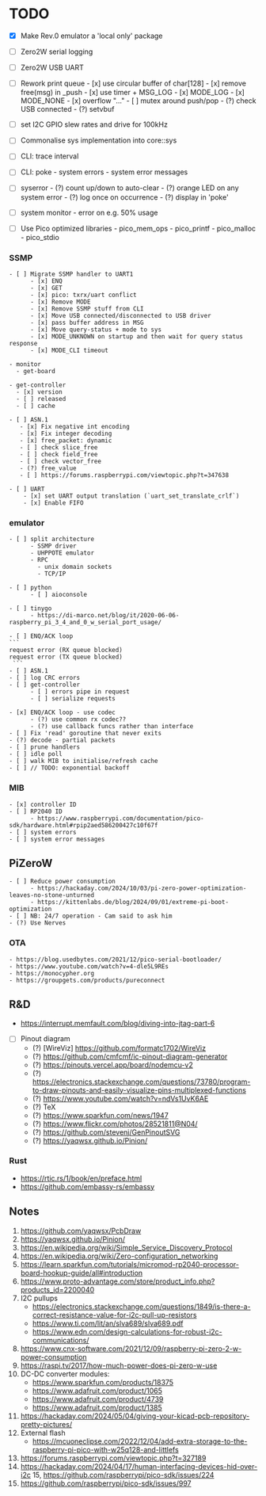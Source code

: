 # TODO

- [x] Make Rev.0 emulator a 'local only' package
- [ ] Zero2W serial logging
- [ ] Zero2W USB UART

- [ ] Rework print queue
      - [x] use circular buffer of char[128]
      - [x] remove free(msg) in _push
      - [x] use timer + MSG_LOG
      - [x] MODE_LOG
      - [x] MODE_NONE
      - [x] overflow "..."
      - [ ] mutex around push/pop
      - (?) check USB connected
      - (?) setvbuf

- [ ] set I2C GPIO slew rates and drive for 100kHz
- [ ] Commonalise sys implementation into core::sys

- [ ] CLI: trace interval
- [ ] CLI: poke
      - system errors
      - system error messages

- [ ] syserror
      - (?) count up/down to auto-clear
      - (?) orange LED on any system error 
      - (?) log once on occurrence
      - (?) display in 'poke'

- [ ] system monitor
      - error on e.g. 50% usage

- [ ] Use Pico optimized libraries
      - pico_mem_ops
      - pico_printf
      - pico_malloc
      - pico_stdio

### SSMP
    - [ ] Migrate SSMP handler to UART1
          - [x] ENQ
          - [x] GET
          - [x] pico: txrx/uart conflict
          - [x] Remove MODE
          - [x] Remove SSMP stuff from CLI
          - [x] Move USB connected/disconnected to USB driver
          - [x] pass buffer address in MSG
          - [x] Move query-status + mode to sys
          - [x] MODE_UNKNOWN on startup and then wait for query status response
          - [x] MODE_CLI timeout
          
    - monitor
      - get-board

    - get-controller
      - [x] version
      - [ ] released
      - [ ] cache

    - [ ] ASN.1
       - [x] Fix negative int encoding
       - [x] Fix integer decoding
       - [x] free_packet: dynamic
       - [ ] check slice_free
       - [ ] check field_free
       - [ ] check vector_free
       - (?) free_value
       - [ ] https://forums.raspberrypi.com/viewtopic.php?t=347638 
    
    - [ ] UART
        - [x] set UART output translation (`uart_set_translate_crlf`)
        - [x] Enable FIFO

### emulator
    - [ ] split architecture
          - SSMP driver
          - UHPPOTE emulator
          - RPC
            - unix domain sockets
            - TCP/IP

    - [ ] python
          - [ ] aioconsole

    - [ ] tinygo
          - https://di-marco.net/blog/it/2020-06-06-raspberry_pi_3_4_and_0_w_serial_port_usage/

    - [ ] ENQ/ACK loop
    ```
    request error (RX queue blocked)
    request error (TX queue blocked)
     ```
    - [ ] ASN.1
    - [ ] log CRC errors
    - [ ] get-controller
          - [ ] errors pipe in request
          - [ ] serialize requests

    - [x] ENQ/ACK loop - use codec
          - (?) use common rx codec??
          - (?) use callback funcs rather than interface
    - [ ] Fix 'read' goroutine that never exits
    - (?) decode - partial packets
    - [ ] prune handlers
    - [ ] idle poll
    - [ ] walk MIB to initialise/refresh cache
    - [ ] // TODO: exponential backoff

### MIB
    - [x] controller ID
    - [ ] RP2040 ID
          - https://www.raspberrypi.com/documentation/pico-sdk/hardware.html#rpip2aed586200427c10f67f
    - [ ] system errors
    - [ ] system error messages

## PiZeroW
    - [ ] Reduce power consumption
          - https://hackaday.com/2024/10/03/pi-zero-power-optimization-leaves-no-stone-unturned
          - https://kittenlabs.de/blog/2024/09/01/extreme-pi-boot-optimization
    - [ ] NB: 24/7 operation - Cam said to ask him
    - (?) Use Nerves

### OTA
    - https://blog.usedbytes.com/2021/12/pico-serial-bootloader/
    - https://www.youtube.com/watch?v=4-dle5L9REs
    - https://monocypher.org
    - https://groupgets.com/products/pureconnect

## R&D
- https://interrupt.memfault.com/blog/diving-into-jtag-part-6
- [ ] Pinout diagram
     - (?) [WireViz] https://github.com/formatc1702/WireViz
     - (?) https://github.com/cmfcmf/ic-pinout-diagram-generator
     - (?) https://pinouts.vercel.app/board/nodemcu-v2
     - (?) https://electronics.stackexchange.com/questions/73780/program-to-draw-pinouts-and-easily-visualize-pins-multiplexed-functions
     - (?) https://www.youtube.com/watch?v=ndVs1UvK6AE
     - (?) TeX
     - (?) https://www.sparkfun.com/news/1947
     - (?) https://www.flickr.com/photos/28521811@N04/
     - (?) https://github.com/stevenj/GenPinoutSVG
     - (?) https://yaqwsx.github.io/Pinion/

### Rust
- https://rtic.rs/1/book/en/preface.html
- https://github.com/embassy-rs/embassy

## Notes
1. https://github.com/yaqwsx/PcbDraw
2. https://yaqwsx.github.io/Pinion/
3. https://en.wikipedia.org/wiki/Simple_Service_Discovery_Protocol
4. https://en.wikipedia.org/wiki/Zero-configuration_networking
5. https://learn.sparkfun.com/tutorials/micromod-rp2040-processor-board-hookup-guide/all#introduction
6. https://www.proto-advantage.com/store/product_info.php?products_id=2200040
7. I2C pullups
      - https://electronics.stackexchange.com/questions/1849/is-there-a-correct-resistance-value-for-i2c-pull-up-resistors
      - https://www.ti.com/lit/an/slva689/slva689.pdf
      - https://www.edn.com/design-calculations-for-robust-i2c-communications/
8. https://www.cnx-software.com/2021/12/09/raspberry-pi-zero-2-w-power-consumption
9. https://raspi.tv/2017/how-much-power-does-pi-zero-w-use
10. DC-DC converter modules:
    - https://www.sparkfun.com/products/18375
    - https://www.adafruit.com/product/1065
    - https://www.adafruit.com/product/4739
    - https://www.adafruit.com/product/1385
11. https://hackaday.com/2024/05/04/giving-your-kicad-pcb-repository-pretty-pictures/
12. External flash
    - https://mcuoneclipse.com/2022/12/04/add-extra-storage-to-the-raspberry-pi-pico-with-w25q128-and-littlefs
13. https://forums.raspberrypi.com/viewtopic.php?t=327189
14. https://hackaday.com/2024/04/17/human-interfacing-devices-hid-over-i2c
15, https://github.com/raspberrypi/pico-sdk/issues/224
16. https://github.com/raspberrypi/pico-sdk/issues/997
